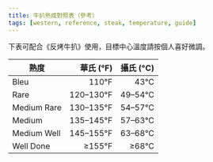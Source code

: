 ```yaml
---
title: 牛扒熟成對照表（參考）
tags: [western, reference, steak, temperature, guide]
---
```



下表可配合《反烤牛扒》使用，目標中心溫度請按個人喜好微調。

| 熟度 | 華氏 (°F) | 攝氏 (°C) |
|---|---:|---:|
| Bleu | 110°F | 43°C |
| Rare | 120–130°F | 49–54°C |
| Medium Rare | 130–135°F | 54–57°C |
| Medium | 135–145°F | 57–63°C |
| Medium Well | 145–155°F | 63–68°C |
| Well Done | ≥155°F | ≥68°C |
